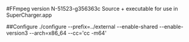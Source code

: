 #FFmpeg version N-51523-g356363c
Source + executable for use in SuperCharger.app

##Configure
./configure --prefix=../external --enable-shared --enable-version3 --arch=x86_64 --cc='cc -m64'
